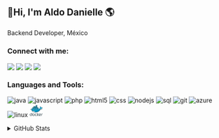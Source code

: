 ## 👋Hi, I'm Aldo Danielle 🌎

Backend Developer, México
<!--
**aldodanielle/aldodanielle** is a ✨ _special_ ✨ repository because its `README.md` (this file) appears on your GitHub profile.


Here are some ideas to get you started:

- 🔭 I’m currently working on ... remediations 
- 🌱 I’m currently learning ... new technologies in JS
- 👯 I’m looking to collaborate on ...
- 🤔 I’m looking for help with ...
- 💬 Ask me about ...
- 📫 How to reach me: ...
- 😄 Pronouns: ...
- ⚡ Fun fact: ...
-->

<!-- Agregar imagenes --> 
<h3 align="left">Connect with me:</h3>
<p align="left">
	<a href="https://www.linkedin.com/in/aldodanielle"><img align="center" src="https://cdn-icons-png.flaticon.com/128/3536/3536505.png"  height="30" /></a>
	<a href="https://twitter.com/aldodanielle_"><img align="center" src="https://cdn-icons-png.flaticon.com/128/4494/4494477.png" height="30" /></a>
	<a href="https://instagram.com/aldodanielle" ><img align="center" src="https://cdn-icons-png.flaticon.com/128/2111/2111463.png" height="30" /></a>
	<a href="mailto:aldodanielle@outlook.com"><img align="center" src="https://cdn-icons-png.flaticon.com/128/732/732223.png" height="30" /></a>
</p>

<!-- Agregar imagenes --> 
<h3 align="left">Languages and Tools:</h3>
<p align="left">
	<img src="https://cdn-icons-png.flaticon.com/128/226/226777.png" alt="java" height="30" /></a>
	<img src="https://cdn-icons-png.flaticon.com/128/5968/5968292.png" alt="javascript" height="30" /></a>
 	<img src="https://cdn-icons-png.flaticon.com/128/5968/5968332.png" alt="php" height="30" /></a>
  	<img src="https://cdn-icons-png.flaticon.com/128/5968/5968267.png" alt="html5" height="30" /></a>
   	<img src="https://cdn-icons-png.flaticon.com/128/5968/5968242.png" alt="css" height="30" /></a>
   	<img src="https://cdn-icons-png.flaticon.com/128/919/919825.png" alt="nodejs" height="30" /></a>
	<img src="https://cdn-icons-png.flaticon.com/128/2772/2772128.png" alt="sql" height="30" /></a>
 	<img src="https://cdn-icons-png.flaticon.com/128/4494/4494740.png" alt="git" height="30" /></a>
	<img src="https://cdn-icons-png.flaticon.com/128/873/873107.png" alt="azure" height="30" /></a>
	<img src="https://cdn-icons-png.flaticon.com/128/6124/6124995.png" alt="linux" height="30" /></a>
	<img src="https://raw.githubusercontent.com/devicons/devicon/master/icons/docker/docker-original-wordmark.svg" alt="docker" height="30" /></a>
</p> 


<details><summary>GitHub Stats</summary>

| <img align="center" src="https://github-readme-stats.vercel.app/api?username=aldodanielle&show_icons=true&theme=dark&locale=en" alt="aldodanielle" /> | <img align="center" src="https://github-readme-streak-stats.herokuapp.com/?user=aldodanielle&theme=dark" alt="aldodanielle" /> |
| :---: | :---: |

| <img src="https://github-readme-stats.vercel.app/api/top-langs?username=aldodanielle&show_icons=true&theme=dark&locale=en&layout=compact" alt="aldodanielle" /> |
| :---: |
